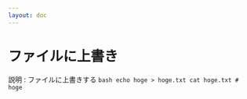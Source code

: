 ```yaml
---
layout: doc
---
```


# ファイルに上書き

説明
:   ファイルに上書きする
    ```bash
    echo hoge > hoge.txt
    cat hoge.txt # hoge
    ```
